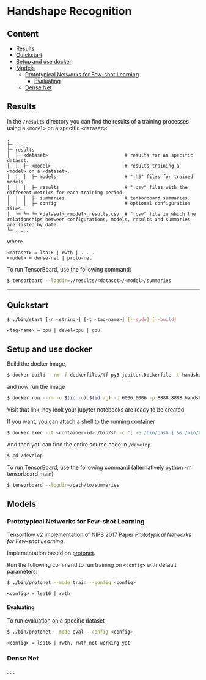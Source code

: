 # Handshape Recognition

## Content

- [Results](#results)
- [Quickstart](#quickstart)
- [Setup and use docker](#setup-and-use-docker)
- [Models](#models)
  - [Prototypical Networks for Few-shot Learning](#prototypical-networks-for-few-shot-learning)
    - [Evaluating](#evaluating)
  - [Dense Net](#dense-net)

## Results

In the `/results` directory you can find the results of a training processes using a `<model>` on a specific `<dataset>`:

```
.
├─ . . .
├─ results
│  ├─ <dataset>                            # results for an specific dataset.
│  │  ├─ <model>                           # results training a <model> on a <dataset>.
│  │  │  ├─ models                         # ".h5" files for trained models.
│  │  │  ├─ results                        # ".csv" files with the different metrics for each training period.
│  │  │  ├─ summaries                      # tensorboard summaries.
│  │  │  ├─ config                         # optional configuration files.
│  └─ └─ └─ <dataset>_<model>_results.csv  # ".csv" file in which the relationships between configurations, models, results and summaries are listed by date.
└─ . . .
```

where

```
<dataset> = lsa16 | rwth | . . .
<model> = dense-net | proto-net
```

To run TensorBoard, use the following command:

```sh
$ tensorboard --logdir=./results/<dataset>/<model>/summaries
```

* * *

## Quickstart

```sh
$ ./bin/start [-n <string>] [-t <tag-name>] [--sudo] [--build]
```

```
<tag-name> = cpu | devel-cpu | gpu
```

## Setup and use docker

Build the docker image,

```sh
$ docker build --rm -f dockerfiles/tf-py3-jupiter.Dockerfile -t handshape-recognition:latest .
```

and now run the image

```sh
$ docker run --rm -u $(id -u):$(id -g) -p 6006:6006 -p 8888:8888 handshape-recognition:latest
```

Visit that link, hey look your jupyter notebooks are ready to be created.

If you want, you can attach a shell to the running container

```sh
$ docker exec -it <container-id> /bin/sh -c "[ -e /bin/bash ] && /bin/bash || /bin/sh"
```

And then you can find the entire source code in `/develop`.

```sh
$ cd /develop
```

To run TensorBoard, use the following command (alternatively python -m tensorboard.main)

```sh
$ tensorboard --logdir=/path/to/summaries
```

## Models

### Prototypical Networks for Few-shot Learning

Tensorflow v2 implementation of NIPS 2017 Paper _Prototypical Networks for Few-shot Learning_.

Implementation based on [protonet](https://github.com/ulises-jeremias/prototypical-networks-tf).

Run the following command to run training on `<config>` with default parameters.

```sh
$ ./bin/protonet --mode train --config <config>
```

`<config> = lsa16 | rwth`

#### Evaluating

To run evaluation on a specific dataset

```sh
$ ./bin/protonet --mode eval --config <config>
```

`<config> = lsa16 | rwth, rwth not working yet`

### Dense Net

. . .
